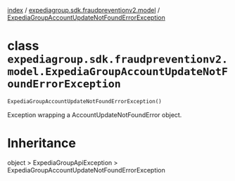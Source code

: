 [index](index.md) /
[expediagroup.sdk.fraudpreventionv2.model](expediagroup.sdk.fraudpreventionv2.model.md)
/
[ExpediaGroupAccountUpdateNotFoundErrorException](ExpediaGroupAccountUpdateNotFoundErrorException.md)

# class `expediagroup.sdk.fraudpreventionv2.model.ExpediaGroupAccountUpdateNotFoundErrorException`

```python
ExpediaGroupAccountUpdateNotFoundErrorException()
```

Exception wrapping a AccountUpdateNotFoundError object.

# Inheritance

object > ExpediaGroupApiException >
ExpediaGroupAccountUpdateNotFoundErrorException
